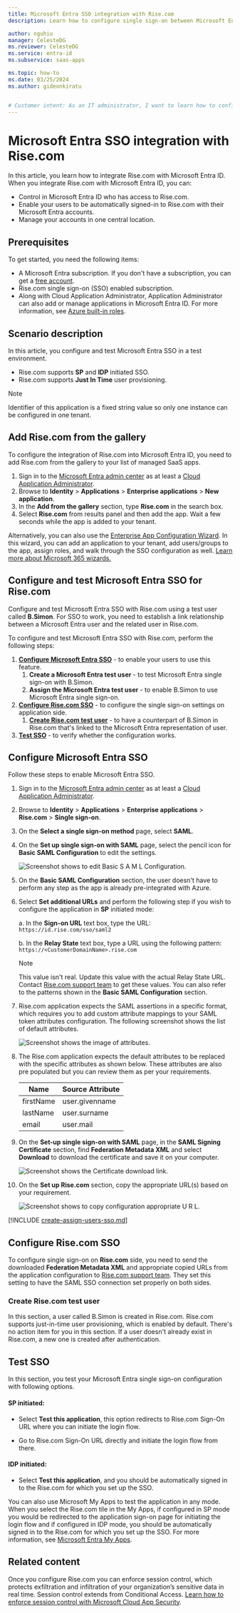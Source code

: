 ```yaml
---
title: Microsoft Entra SSO integration with Rise.com
description: Learn how to configure single sign-on between Microsoft Entra ID and Rise.com.

author: nguhiu
manager: CelesteDG
ms.reviewer: CelesteDG
ms.service: entra-id
ms.subservice: saas-apps

ms.topic: how-to
ms.date: 03/25/2024
ms.author: gideonkiratu


# Customer intent: As an IT administrator, I want to learn how to configure single sign-on between Microsoft Entra ID and Rise.com so that I can control who has access to Rise.com, enable automatic sign-in with Microsoft Entra accounts, and manage my accounts in one central location.
---
```


# Microsoft Entra SSO integration with Rise.com

In this article,  you learn how to integrate Rise.com with Microsoft Entra ID. When you integrate Rise.com with Microsoft Entra ID, you can:

* Control in Microsoft Entra ID who has access to Rise.com.
* Enable your users to be automatically signed-in to Rise.com with their Microsoft Entra accounts.
* Manage your accounts in one central location.

## Prerequisites

To get started, you need the following items:

* A Microsoft Entra subscription. If you don't have a subscription, you can get a [free account](https://azure.microsoft.com/free/).
* Rise.com single sign-on (SSO) enabled subscription.
* Along with Cloud Application Administrator, Application Administrator can also add or manage applications in Microsoft Entra ID.
For more information, see [Azure built-in roles](~/identity/role-based-access-control/permissions-reference.md).

## Scenario description

In this article,  you configure and test Microsoft Entra SSO in a test environment.

* Rise.com supports **SP** and **IDP** initiated SSO.
* Rise.com supports **Just In Time** user provisioning.

> [!NOTE]
> Identifier of this application is a fixed string value so only one instance can be configured in one tenant.

## Add Rise.com from the gallery

To configure the integration of Rise.com into Microsoft Entra ID, you need to add Rise.com from the gallery to your list of managed SaaS apps.

1. Sign in to the [Microsoft Entra admin center](https://entra.microsoft.com) as at least a [Cloud Application Administrator](~/identity/role-based-access-control/permissions-reference.md#cloud-application-administrator).
1. Browse to **Identity** > **Applications** > **Enterprise applications** > **New application**.
1. In the **Add from the gallery** section, type **Rise.com** in the search box.
1. Select **Rise.com** from results panel and then add the app. Wait a few seconds while the app is added to your tenant.

 Alternatively, you can also use the [Enterprise App Configuration Wizard](https://portal.office.com/AdminPortal/home?Q=Docs#/azureadappintegration). In this wizard, you can add an application to your tenant, add users/groups to the app, assign roles, and walk through the SSO configuration as well. [Learn more about Microsoft 365 wizards.](/microsoft-365/admin/misc/azure-ad-setup-guides)

<a name='configure-and-test-azure-ad-sso-for-risecom'></a>

## Configure and test Microsoft Entra SSO for Rise.com

Configure and test Microsoft Entra SSO with Rise.com using a test user called **B.Simon**. For SSO to work, you need to establish a link relationship between a Microsoft Entra user and the related user in Rise.com.

To configure and test Microsoft Entra SSO with Rise.com, perform the following steps:

1. **[Configure Microsoft Entra SSO](#configure-azure-ad-sso)** - to enable your users to use this feature.
    1. **Create a Microsoft Entra test user** - to test Microsoft Entra single sign-on with B.Simon.
    1. **Assign the Microsoft Entra test user** - to enable B.Simon to use Microsoft Entra single sign-on.
1. **[Configure Rise.com SSO](#configure-risecom-sso)** - to configure the single sign-on settings on application side.
    1. **[Create Rise.com test user](#create-risecom-test-user)** - to have a counterpart of B.Simon in Rise.com that's linked to the Microsoft Entra representation of user.
1. **[Test SSO](#test-sso)** - to verify whether the configuration works.

<a name='configure-azure-ad-sso'></a>

## Configure Microsoft Entra SSO

Follow these steps to enable Microsoft Entra SSO.

1. Sign in to the [Microsoft Entra admin center](https://entra.microsoft.com) as at least a [Cloud Application Administrator](~/identity/role-based-access-control/permissions-reference.md#cloud-application-administrator).
1. Browse to **Identity** > **Applications** > **Enterprise applications** > **Rise.com** > **Single sign-on**.
1. On the **Select a single sign-on method** page, select **SAML**.
1. On the **Set up single sign-on with SAML** page, select the pencil icon for **Basic SAML Configuration** to edit the settings.

    ![Screenshot shows to edit Basic S A M L Configuration.](common/edit-urls.png "Basic Configuration")

1. On the **Basic SAML Configuration** section, the user doesn't have to perform any step as the app is already pre-integrated with Azure.

1. Select **Set additional URLs** and perform the following step if you wish to configure the application in **SP** initiated mode:    

    a. In the **Sign-on URL** text box, type the URL:
    `https://id.rise.com/sso/saml2`

    b. In the **Relay State** text box, type a URL using the following pattern:
    `https://<CustomerDomainName>.rise.com`

    > [!Note]
    > This value isn't real. Update this value with the actual Relay State URL. Contact [Rise.com support team](mailto:Enterprise@rise.com) to get these values. You can also refer to the patterns shown in the **Basic SAML Configuration** section.

1. Rise.com application expects the SAML assertions in a specific format, which requires you to add custom attribute mappings to your SAML token attributes configuration. The following screenshot shows the list of default attributes.

    ![Screenshot shows the image of attributes.](common/default-attributes.png "Attributes")

1. The Rise.com application expects the default attributes to be replaced with the specific attributes as shown below. These attributes are also pre populated but you can review them as per your requirements.

    | Name | Source Attribute|
    | ------------ | --------- |    
    | firstName | user.givenname |
    | lastName | user.surname |
    | email | user.mail |
    
1. On the **Set-up single sign-on with SAML** page, in the **SAML Signing Certificate** section,  find **Federation Metadata XML** and select **Download** to download the certificate and save it on your computer.

    ![Screenshot shows the Certificate download link.](common/metadataxml.png "Certificate")

1. On the **Set up Rise.com** section, copy the appropriate URL(s) based on your requirement.

	![Screenshot shows to copy configuration appropriate U R L.](common/copy-configuration-urls.png "Metadata")  

<a name='create-an-azure-ad-test-user'></a>

[!INCLUDE [create-assign-users-sso.md](~/identity/saas-apps/includes/create-assign-users-sso.md)]

## Configure Rise.com SSO

To configure single sign-on on **Rise.com** side, you need to send the downloaded **Federation Metadata XML** and appropriate copied URLs from the application configuration to [Rise.com support team](mailto:Enterprise@rise.com). They set this setting to have the SAML SSO connection set properly on both sides.

### Create Rise.com test user

In this section, a user called B.Simon is created in Rise.com. Rise.com supports just-in-time user provisioning, which is enabled by default. There's no action item for you in this section. If a user doesn't already exist in Rise.com, a new one is created after authentication.

## Test SSO 

In this section, you test your Microsoft Entra single sign-on configuration with following options. 

#### SP initiated:

* Select **Test this application**, this option redirects to Rise.com Sign-On URL where you can initiate the login flow.  

* Go to Rise.com Sign-On URL directly and initiate the login flow from there.

#### IDP initiated:

* Select **Test this application**, and you should be automatically signed in to the Rise.com for which you set up the SSO. 

You can also use Microsoft My Apps to test the application in any mode. When you select the Rise.com tile in the My Apps, if configured in SP mode you would be redirected to the application sign-on page for initiating the login flow and if configured in IDP mode, you should be automatically signed in to the Rise.com for which you set up the SSO. For more information, see [Microsoft Entra My Apps](/azure/active-directory/manage-apps/end-user-experiences#azure-ad-my-apps).

## Related content

Once you configure Rise.com you can enforce session control, which protects exfiltration and infiltration of your organization’s sensitive data in real time. Session control extends from Conditional Access. [Learn how to enforce session control with Microsoft Cloud App Security](/cloud-app-security/proxy-deployment-aad).
